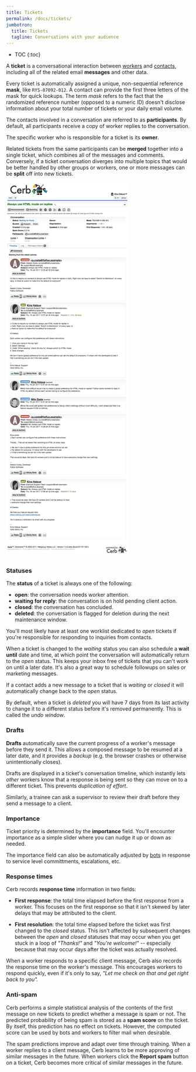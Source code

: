 ```yaml
---
title: Tickets
permalink: /docs/tickets/
jumbotron:
  title: Tickets
  tagline: Conversations with your audience
---
```


* TOC
{:toc}

A **ticket** is a conversational interaction between [workers](/docs/workers/) and [contacts](/docs/contacts/), including all of the related email **messages** and other data.

Every ticket is automatically assigned a unique, non-sequential reference **mask**, like `RYS-07092-012`. A contact can provide the first three letters of the mask for quick lookups. The term _mask_ refers to the fact that the randomized reference number (opposed to a numeric ID) doesn't disclose information about your total number of tickets or your daily email volume.

The contacts involved in a conversation are referred to as **participants**.  By default, all participants receive a copy of worker replies to the conversation.

The specific worker who is responsible for a ticket is its **owner**.

Related tickets from the same participants can be **merged** together into a single ticket, which combines all of the messages and comments.  Conversely, if a ticket conversation diverges into multiple topics that would be better handled by other groups or workers, one or more messages can be **split** off into new tickets.

<div class="cerb-screenshot">
<img src="/assets/images/docs/using-cerb/tickets/ticket.png" class="screenshot">
</div>

### Statuses

The **status** of a ticket is always one of the following:

- **open**: the conversation needs worker attention.
- **waiting for reply**: the conversation is on hold pending client action.
- **closed**: the conversation has concluded.
- **deleted**: the conversation is flagged for deletion during the next maintenance window.

You'll most likely have at least one worklist dedicated to _open_ tickets if you're responsible for responding to inquiries from contacts.

When a ticket is changed to the _waiting_ status you can also schedule a **wait until** date and time, at which point the conversation will automatically return to the _open_ status.  This keeps your inbox free of tickets that you can't work on until a later date.  It's also a great way to schedule followups on sales or marketing messages.

If a contact adds a new message to a ticket that is _waiting_ or _closed_ it will automatically change back to the _open_ status.

By default, when a ticket is _deleted_ you will have 7 days from its last activity to change it to a different status before it's removed permanently.  This is called the _undo window_.

### Drafts

**Drafts** automatically save the current progress of a worker's message before they send it. This allows a composed message to be resumed at a later date, and it provides a _backup_ (e.g. the browser crashes or otherwise unintentionally closes).

Drafts are displayed in a ticket's conversation timeline, which instantly lets _other_ workers know that a response is being sent so they can move on to a different ticket.  This prevents _duplication of effort_.

Similarly, a trainee can ask a supervisor to review their draft before they send a message to a client.

### Importance

Ticket priority is determined by the **importance** field. You'll encounter importance as a simple slider where you can nudge it up or down as needed.

The importance field can also be automatically adjusted by [bots](/docs/bots) in response to service level committments, escalations, etc.

### Response times

Cerb records **response time** information in two fields:

- **First response**: the total time elapsed before the first response from a worker. This focuses on the first response so that it isn't skewed by later delays that may be attributed to the client.

- **First resolution**: the total time elapsed before the ticket was first changed to the _closed_ status. This isn't affected by subsequent changes between the _open_ and _closed_ statuses that may occur when you get stuck in a loop of _"Thanks!"_ and _"You're welcome!"_ -- especially because that may occur days after the ticket was actually resolved.

When a worker responds to a specific client message, Cerb also records the response time on the worker's message. This encourages workers to respond quickly, even if it's only to say, _"Let me check on that and get right back to you"._

### Anti-spam

Cerb performs a simple statistical analysis of the contents of the first message on new tickets to predict whether a message is spam or not.  The predicted probability of being spam is stored as a **spam score** on the ticket. By itself, this prediction has no effect on tickets. However, the computed score can be used by bots and workers to filter mail when desirable.

The spam predictions improve and adapt over time through training.  When a worker replies to a client message, Cerb learns to be more approving of similar messages in the future.  When workers click the **Report spam** button on a ticket, Cerb becomes more critical of similar messages in the future.